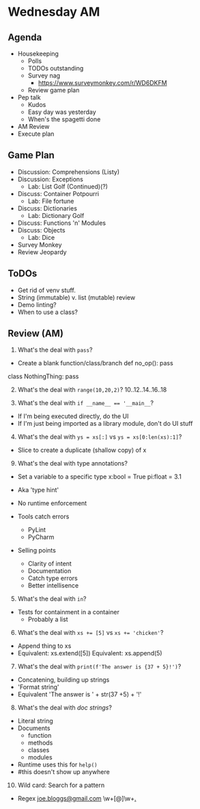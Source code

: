 # Wednesday AM

## Agenda
* Housekeeping
  - Polls
  - TODOs outstanding
  - Survey nag
    + https://www.surveymonkey.com/r/WD6DKFM 
  - Review game plan
* Pep talk
  - Kudos
  - Easy day was yesterday
  - When's the spagetti done
* AM Review
* Execute plan


## Game Plan
* Discussion: Comprehensions (Listy)
* Discussion: Exceptions
  - Lab: List Golf (Continued)(?)
* Discuss: Container Potpourri
  - Lab: File fortune
* Discuss: Dictionaries
  - Lab: Dictionary Golf
* Discuss: Functions 'n' Modules
* Discuss: Objects
  - Lab: Dice
* Survey Monkey
* Review Jeopardy



## ToDOs
* Get rid of venv stuff.
* String (immutable) v. list (mutable) review
* Demo linting?
* When to use a class?


## Review (AM)
01. What's the deal with `pass`?
- Create a blank function/class/branch
def no_op():
  pass

class NothingThing:
  pass

02. What's the deal with `range(10,20,2)`?
10..12..14..16..18

03. What's the deal with `if __name__ == '__main__`?
- If I'm being executed directly, do the UI
- If I'm just being imported as a library module, don't do UI stuff


04. What's the deal with `ys = xs[:]` vs `ys = xs[0:len(xs):1]`? 
* Slice to create a duplicate (shallow copy) of x

09. What's the deal with type annotations?

* Set a variable to a specific type
x:bool = True
pi:float = 3.1

* Aka 'type hint'

* No runtime enforcement
* Tools catch errors
  - PyLint
  - PyCharm

* Selling points
  - Clarity of intent
  - Documentation
  - Catch type errors
  - Better intellisence

05. What's the deal with `in`?
* Tests for containment in a container
  - Probably a list

06. What's the deal with `xs += [5]` vs `xs += 'chicken'`?
* Append thing to xs
* Equivalent: xs.extend([5])
  Equivalent: xs.append(5)

07. What's the deal with `print(f'The answer is {37 + 5}!')`?
* Concatening, building up strings
* 'Format string'
* Equivalent
  'The answer is ' + str(37 +5) + '!'

08. What's the deal with _doc strings_?
* Literal string
* Documents
  - function
  - methods
  - classes
  - modules
* Runtime uses this for `help()`
* #this doesn't show up anywhere

10. Wild card: Search for a pattern
* Regex
joe.bloggs@gmail.com
\w+[@]\w+[.](com|org|net)
